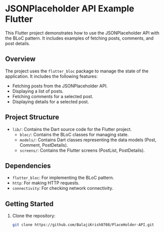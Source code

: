 # JSONPlaceholder API Example Flutter

This Flutter project demonstrates how to use the JSONPlaceholder API with the BLoC pattern. It includes examples of fetching posts, comments, and post details.

## Overview

The project uses the `flutter_bloc` package to manage the state of the application. It includes the following features:

- Fetching posts from the JSONPlaceholder API.
- Displaying a list of posts.
- Fetching comments for a selected post.
- Displaying details for a selected post.

## Project Structure

- `lib/`: Contains the Dart source code for the Flutter project.
  - `bloc/`: Contains the BLoC classes for managing state.
  - `models/`: Contains Dart classes representing the data models (Post, Comment, PostDetails).
  - `screens/`: Contains the Flutter screens (PostList, PostDetails).
  

## Dependencies

- `flutter_bloc`: For implementing the BLoC pattern.
- `http`: For making HTTP requests.
- `connectivity`: For checking network connectivity.

## Getting Started

1. Clone the repository:

   ```bash
   git clone https://github.com/BalajiKrish0708/PlaceHolder-API.git
